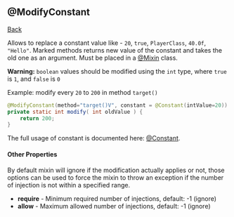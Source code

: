 ## @ModifyConstant
[Back](mixins.md)

Allows to replace a constant value like - `20`, `true`, `PlayerClass`, `40.0f`, `"Hello"`. Marked methods returns new value of the constant and takes the old one as an argument. Must be placed in a [@Mixin](mixin.md) class.

**Warning:** `boolean` values should be modified using the `int` type, where `true` is `1`, and `false` is `0`

Example: modify every `20` to `200` in method `target()`
```java
@ModifyConstant(method="target()V", constant = @Constant(intValue=20))
private static int modify( int oldValue ) {
	return 200;
}
```

The full usage of constant is documented here: [@Constant](constant.md).

#### Other Properties
By default mixin will ignore if the modification actually applies or not, those options can be used to force the mixin to throw an exception if the number of injection is not within a specified range.

* **require** - Minimum required number of injections, default: -1 (ignore)
* **allow** - Maximum allowed number of injections, default: -1 (ignore)


